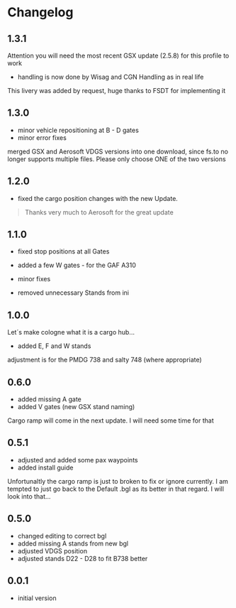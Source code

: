 # Changelog

## 1.3.1

Attention you will need the most recent GSX update (2.5.8) for this profile to work

- handling is now done by Wisag and CGN Handling as in real life

This livery was added by request, huge thanks to FSDT for implementing it

## 1.3.0

- minor vehicle repositioning at B - D gates
- minor error fixes

merged GSX and Aerosoft VDGS versions into one download, since fs.to no longer supports multiple files.
Please only choose ONE of the two versions

## 1.2.0

- fixed the cargo position changes with the new Update.

> Thanks very much to Aerosoft for the great update

## 1.1.0

- fixed stop positions at all Gates
- added a few W gates - for the GAF A310
- minor fixes

- removed unnecessary Stands from ini

## 1.0.0

Let´s make cologne what it is a cargo hub...
- added E, F and W stands

adjustment is for the PMDG 738 and salty 748 (where appropriate)

## 0.6.0

- added missing A gate
- added V gates (new GSX stand naming)

Cargo ramp will come in the next update. I will need some time for that

## 0.5.1

- adjusted and added some pax waypoints
- added install guide

Unfortunaltly the cargo ramp is just to broken to fix or ignore currently. I am tempted to just go back to the Default .bgl as its better in that regard. I will look into that...

## 0.5.0

- changed editing to correct bgl
- added missing A stands from new bgl
- adjusted VDGS position
- adjusted stands D22 - D28 to fit B738 better

## 0.0.1

- initial version